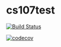 # cs107test

[![Build Status](https://travis-ci.org/blakebullwinkel/cs107test.svg?branch=main)](https://travis-ci.org/blakebullwinkel/cs107test.svg?branch=main)

[![codecov](https://codecov.io/gh/blakebullwinkel/cs107test/branch/master/graph/badge.svg?token=BVCBJOFAEL)](undefined)
